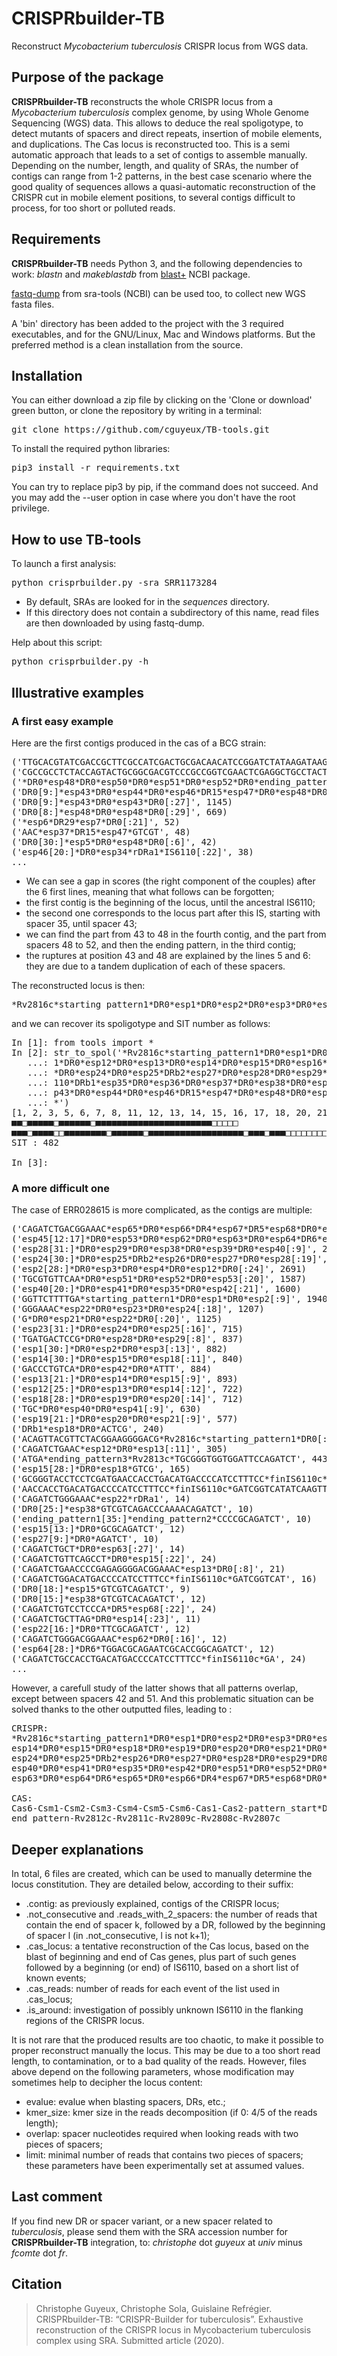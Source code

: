 # CRISPRbuilder-TB
Reconstruct *Mycobacterium tuberculosis* CRISPR locus from WGS data.

## Purpose of the package

**CRISPRbuilder-TB** reconstructs the whole CRISPR locus from a 
*Mycobacterium tuberculosis* complex genome, by using Whole Genome Sequencing (WGS) 
data. This allows to deduce the real spoligotype, to detect mutants of spacers and
direct repeats, insertion of mobile elements, and duplications. The Cas locus 
is reconstructed too. This is a semi automatic approach that leads to a set of 
contigs to assemble manually. Depending on the number, length, and quality of
SRAs, the number of contigs can range from 1-2 patterns, in the best case scenario
where the good quality of sequences allows a quasi-automatic reconstruction of the 
CRISPR cut in mobile element positions, to several contigs difficult to process,
for too short or polluted reads.


## Requirements

**CRISPRbuilder-TB** needs Python 3, and the following dependencies to work:
*blastn* and *makeblastdb* from [blast+](https://blast.ncbi.nlm.nih.gov/Blast.cgi?PAGE_TYPE=BlastDocs&DOC_TYPE=Download) NCBI package.

[fastq-dump](https://github.com/ncbi/sra-tools) from sra-tools (NCBI) can be used too, to collect new WGS fasta files.

A 'bin' directory has been added to the project with the 3 required executables, 
and for the GNU/Linux, Mac and Windows platforms. But the preferred method is
a clean installation from the source.


## Installation

You can either download a zip file by clicking on the 'Clone or download' green
button, or clone the repository by writing in a terminal:
<pre>
git clone https://github.com/cguyeux/TB-tools.git
</pre>

To install the required python libraries: 
<pre>
pip3 install -r requirements.txt
</pre>

You can try to replace pip3 by pip, if the command does not succeed. And you may
add the --user option in case where you don't have the root privilege.

## How to use TB-tools

To launch a first analysis: 
<pre>
python crisprbuilder.py -sra SRR1173284
</pre>

- By default, SRAs are looked for in the *sequences* directory.
- If this directory does not contain a subdirectory of this name, read files are
then downloaded by using fastq-dump.

Help about this script: 
<pre>
python crisprbuilder.py -h
</pre>


## Illustrative examples

### A first easy example

Here are the first contigs produced in the cas of a BCG strain:
<pre>
('TTGCACGTATCGACCGCTTCGCCATCGACTGCGACAACATCCGGATCTATAAGATAAGAGGTGTTGCGGCAGTTACGTTCTACGGAAGGGGACG*Rv2816c*starting_pattern1*DR0*esp1*DR0*esp2*DR0*esp3*DR0*esp5*DR0*esp6*DR0*esp7*DR0*esp8*DR0*esp11*DR0*esp12*DR0*esp13*DR0*esp14*DR0*esp15*DR0*esp16*DR0*esp17*DR0*esp18*DR0*esp20*DR0*esp21*DR0*esp22*DR0*esp23*DR0*esp24*DR0*esp25*DRb2*esp27*DR0*esp28*DR0*esp29*DR0*esp30*DR2*esp31*DR0*esp32*DR0*esp33*DR0*esp34*rDRa1*IS6110*GGTCATGTCAGGTGGTTCATCGAGGAGGTACCCGCCGGAGCTGCGTGAGCGGGCGGTGCGGATGGTCGCAGAGATCCGCGGTCAGCACGATTCGGAGT', 42964)
('CGCCGCCTCTACCAGTACTGCGGCGACGTCCCGCCGGTCGAACTCGAGGCTGCCTACTACGCTCAACGCCAGAGACCAGCCGCCGGCTGAGGTCTC*finIS6110*DRb1*esp35*DR0*esp36*DR0*esp37*DR0*esp38*DR0*esp39*DR0*esp40*DR0*esp41*DR0*esp35*DR0*esp42*DR0*esp43*DR0*', 14706)
('*DR0*esp48*DR0*esp50*DR0*esp51*DR0*esp52*DR0*ending_pattern1*ending_pattern2*ending_pattern3*Rv2813c*TGCGGGTGGTGGATTCGTCGACGATGGCCTTGTCGGCGGCGAAGGCGGCGACGAGGGCTTGCAGGGCG', 9009)
('DR0[9:]*esp43*DR0*esp44*DR0*esp46*DR15*esp47*DR0*esp48*DR0[:29]', 4391)
('DR0[9:]*esp43*DR0*esp43*DR0[:27]', 1145)
('DR0[8:]*esp48*DR0*esp48*DR0[:29]', 669)
('*esp6*DR29*esp7*DR0[:21]', 52)
('AAC*esp37*DR15*esp47*GTCGT', 48)
('DR0[30:]*esp5*DR0*esp48*DR0[:6]', 42)
('esp46[20:]*DR0*esp34*rDRa1*IS6110[:22]', 38)
...
</pre>
- We can see a gap in scores (the right component of the couples) after the 6 
first lines, meaning that what follows can be forgotten;
- the first contig is the beginning of the locus, until the ancestral IS6110;
- the second one corresponds to the locus part after this IS, starting with
spacer 35, until spacer 43;
- we can find the part from 43 to 48 in the fourth contig, and the part from 
spacers 48 to 52, and then the ending pattern, in the third contig; 
- the ruptures at position 43 and 48 are explained by the lines 5 and 6: they
are due to a tandem duplication of each of these spacers.

The reconstructed locus is then: 
<pre>
*Rv2816c*starting_pattern1*DR0*esp1*DR0*esp2*DR0*esp3*DR0*esp5*DR0*esp6*DR0*esp7*DR0*esp8*DR0*esp11*DR0*esp12*DR0*esp13*DR0*esp14*DR0*esp15*DR0*esp16*DR0*esp17*DR0*esp18*DR0*esp20*DR0*esp21*DR0*esp22*DR0*esp23*DR0*esp24*DR0*esp25*DRb2*esp27*DR0*esp28*DR0*esp29*DR0*esp30*DR2*esp31*DR0*esp32*DR0*esp33*DR0*esp34*rDRa1*IS6110*DRb1*esp35*DR0*esp36*DR0*esp37*DR0*esp38*DR0*esp39*DR0*esp40*DR0*esp41*DR0*esp35*DR0*esp42*DR0*esp43*DR0*esp43*DR0*esp44*DR0*esp46*DR15*esp47*DR0*esp48*DR0*esp48*DR0*esp50*DR0*esp51*DR0*esp52*DR0*ending_pattern*Rv2813c*
</pre>

and we can recover its spoligotype and SIT number as follows:
<pre>
In [1]: from tools import *
In [2]: str_to_spol('*Rv2816c*starting_pattern1*DR0*esp1*DR0*esp2*DR0*esp3*DR0*esp5*DR0*esp6*DR0*esp7*DR0*esp8*DR0*esp1
   ...: 1*DR0*esp12*DR0*esp13*DR0*esp14*DR0*esp15*DR0*esp16*DR0*esp17*DR0*esp18*DR0*esp20*DR0*esp21*DR0*esp22*DR0*esp23
   ...: *DR0*esp24*DR0*esp25*DRb2*esp27*DR0*esp28*DR0*esp29*DR0*esp30*DR2*esp31*DR0*esp32*DR0*esp33*DR0*esp34*rDRa1*IS6
   ...: 110*DRb1*esp35*DR0*esp36*DR0*esp37*DR0*esp38*DR0*esp39*DR0*esp40*DR0*esp41*DR0*esp35*DR0*esp42*DR0*esp43*DR0*es
   ...: p43*DR0*esp44*DR0*esp46*DR15*esp47*DR0*esp48*DR0*esp48*DR0*esp50*DR0*esp51*DR0*esp52*DR0*ending_pattern*Rv2813c
   ...: *')
[1, 2, 3, 5, 6, 7, 8, 11, 12, 13, 14, 15, 16, 17, 18, 20, 21, 22, 23, 24, 25, 27, 28, 29, 30, 31, 32, 33, 34, 35, 36, 37, 38, 39, 40, 41, 42, 43, 44, 46, 47, 48, 50, 51, 52]
■■□■■■■■□■■■■■■□■■■■■■■■■■■■■■■■■■■■■■□□□□□
■■■□■■■■□□■■■■■■■■□■■■■■■□■■■■■■■■■■■■■■■■■■□■■■□■■■□□□□□□□□□□□□□□□□□□□□□□□□□□□□□□□□□□□□□□□□□□□□□□
SIT : 482

In [3]:
</pre>

### A more difficult one

The case of ERR028615 is more complicated, as the contigs are multiple:

<pre>
('CAGATCTGACGGAAAC*esp65*DR0*esp66*DR4*esp67*DR5*esp68*DR0*ending_pattern1*ending_pattern2*ending_pattern3[:29]', 5269)
('esp45[12:17]*DR0*esp53*DR0*esp62*DR0*esp63*DR0*esp64*DR6*esp65*DR0[:20]', 4347)
('esp28[31:]*DR0*esp29*DR0*esp38*DR0*esp39*DR0*esp40[:9]', 2576)
('esp24[30:]*DR0*esp25*DRb2*esp26*DR0*esp27*DR0*esp28[:19]', 2454)
('esp2[28:]*DR0*esp3*DR0*esp4*DR0*esp12*DR0[:24]', 2691)
('TGCGTGTTCAA*DR0*esp51*DR0*esp52*DR0*esp53[:20]', 1587)
('esp40[20:]*DR0*esp41*DR0*esp35*DR0*esp42[:21]', 1600)
('GGTTCTTTTGA*starting_pattern1*DR0*esp1*DR0*esp2[:9]', 1940)
('GGGAAAC*esp22*DR0*esp23*DR0*esp24[:18]', 1207)
('G*DR0*esp21*DR0*esp22*DR0[:20]', 1125)
('esp23[31:]*DR0*esp24*DR0*esp25[:16]', 715)
('TGATGACTCCG*DR0*esp28*DR0*esp29[:8]', 837)
('esp1[30:]*DR0*esp2*DR0*esp3[:13]', 882)
('esp14[30:]*DR0*esp15*DR0*esp18[:11]', 840)
('GACCCTGTCA*DR0*esp42*DR0*ATTT', 884)
('esp13[21:]*DR0*esp14*DR0*esp15[:9]', 893)
('esp12[25:]*DR0*esp13*DR0*esp14[:12]', 722)
('esp18[28:]*DR0*esp19*DR0*esp20[:14]', 712)
('TGC*DR0*esp40*DR0*esp41[:9]', 630)
('esp19[21:]*DR0*esp20*DR0*esp21[:9]', 577)
('DRb1*esp18*DR0*ACTCG', 240)
('ACAGTTACGTTCTACGGAAGGGGACG*Rv2816c*starting_pattern1*DR0[:8]', 965)
('CAGATCTGAAC*esp12*DR0*esp13[:11]', 305)
('ATGA*ending_pattern3*Rv2813c*TGCGGGTGGTGGATTCCAGATCT', 443)
('esp15[28:]*DR0*esp18*GTCG', 165)
('GCGGGTACCTCCTCGATGAACCACCTGACATGACCCCATCCTTTCC*finIS6110c*GA', 355)
('AACCACCTGACATGACCCCATCCTTTCC*finIS6110c*GATCGGTCATATCAAGTTTTGTCAGGAATGCGGGATTCGAAT', 452)
('CAGATCTGGGAAAC*esp22*rDRa1', 14)
('DR0[25:]*esp38*GTCGTCAGACCCAAAACAGATCT', 10)
('ending_pattern1[35:]*ending_pattern2*CCCCGCAGATCT', 10)
('esp15[13:]*DR0*GCGCAGATCT', 12)
('esp27[9:]*DR0*AGATCT', 10)
('CAGATCTGCT*DR0*esp63[:27]', 14)
('CAGATCTGTTCAGCCT*DR0*esp15[:22]', 24)
('CAGATCTGAACCCCGAGAGGGGACGGAAAC*esp13*DR0[:8]', 21)
('CAGATCTGGACATGACCCCATCCTTTCC*finIS6110c*GATCGGTCAT', 16)
('DR0[18:]*esp15*GTCGTCAGATCT', 9)
('DR0[15:]*esp38*GTCGTCACAGATCT', 12)
('CAGATCTGTCCTCCCA*DR5*esp68[:22]', 24)
('CAGATCTGCTTAG*DR0*esp14[:23]', 11)
('esp22[16:]*DR0*TTCGCAGATCT', 12)
('CAGATCTGGGACGGAAAC*esp62*DR0[:16]', 12)
('esp64[28:]*DR6*TGGACGCAGAATCGCACCGGCAGATCT', 12)
('CAGATCTGCCACCTGACATGACCCCATCCTTTCC*finIS6110c*GA', 24)
...
</pre>

However, a carefull study of the latter shows that all patterns overlap, except between spacers 42 and 51. And this problematic situation can be solved thanks to the other outputted files, leading to :

<pre>
CRISPR:
*Rv2816c*starting_pattern1*DR0*esp1*DR0*esp2*DR0*esp3*DR0*esp4*DR0*esp12*DR0*esp13*DR0*
esp14*DR0*esp15*DR0*esp18*DR0*esp19*DR0*esp20*DR0*esp21*DR0*esp22*DR0*esp23*DR0*
esp24*DR0*esp25*DRb2*esp26*DR0*esp27*DR0*esp28*DR0*esp29*DR0*esp38*DR0*esp39*DR0*
esp40*DR0*esp41*DR0*esp35*DR0*esp42*DR0*esp51*DR0*esp52*DR0*esp53*DR0*esp62*DR0*
esp63*DR0*esp64*DR6*esp65*DR0*esp66*DR4*esp67*DR5*esp68*DR0*ending_pattern*Rv2813c*

CAS:
Cas6-Csm1-Csm2-Csm3-Csm4-Csm5-Csm6-Cas1-Cas2-pattern_start*DR0
end_pattern-Rv2812c-Rv2811c-Rv2809c-Rv2808c-Rv2807c
</pre>


## Deeper explanations

In total, 6 files are created, which can be used to manually determine the locus constitution. They are detailed below, according to their suffix:
- .contig: as previously explained, contigs of the CRISPR locus;
- .not_consecutive and .reads_with_2_spacers: the number of reads that contain the end of spacer k, followed by a DR, followed by the beginning of spacer l (in .not_consecutive, l is not k+1); 
- .cas_locus: a tentative reconstruction of the Cas locus, based on the blast of beginning and end of Cas genes, plus part of such genes followed by a beginning (or end) of IS6110, based on a short list of known events;
- .cas_reads: number of reads for each event of the list used in .cas_locus;
- .is_around: investigation of possibly unknown IS6110 in the flanking regions of the CRISPR locus.

It is not rare that the produced results are too chaotic, to make it possible to proper reconstruct manually the locus. This may be due to a too short read length, to contamination, or to a bad quality of the reads. However, files above depend on the following parameters, whose modification may sometimes help to decipher the locus content:
- evalue: evalue when blasting spacers, DRs, etc.;
- kmer_size: kmer size in the reads decomposition (if 0: 4/5 of the reads length);
- overlap: spacer nucleotides required when looking reads with two pieces of spacers;
- limit: minimal number of reads that contains two pieces of spacers;
these parameters have been experimentally set at assumed values.


## Last comment

If you find new DR or spacer variant, or a new spacer related to *tuberculosis*, please send them with the SRA accession number for **CRISPRbuilder-TB** integration, to: *christophe* dot *guyeux* at *univ* minus *fcomte* dot *fr*.


## Citation

>Christophe Guyeux, Christophe Sola, Guislaine Refrégier. CRISPRbuilder-TB: “CRISPR-Builder for tuberculosis”. Exhaustive reconstruction of the CRISPR locus in Mycobacterium tuberculosis complex using SRA. Submitted article (2020).
